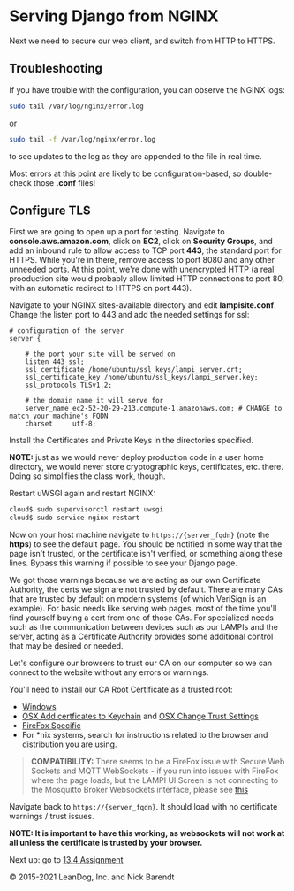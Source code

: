 # Serving Django from NGINX

Next we need to secure our web client, and switch from HTTP to HTTPS.

## Troubleshooting

If you have trouble with the configuration, you can observe the NGINX logs:

```bash
sudo tail /var/log/nginx/error.log
```

or

```bash
sudo tail -f /var/log/nginx/error.log
```

to see updates to the log as they are appended to the file in real time.

Most errors at this point are likely to be configuration-based, so double-check those **.conf** files!

## Configure TLS

First we are going to open up a port for testing. Navigate to **console.aws.amazon.com**, click on **EC2**, click on **Security Groups**, and add an inbound rule to allow access to TCP port **443**, the standard port for HTTPS. While you're in there, remove access to port 8080 and any other unneeded ports. At this point, we're done with unencrypted HTTP (a real prooduction site would probably allow limited HTTP connections to port 80, with an automatic redirect to HTTPS on port 443).

Navigate to your NGINX sites-available directory and edit **lampisite.conf**. Change the listen port to 443 and add the needed settings for ssl:

```
# configuration of the server
server {

    # the port your site will be served on
    listen 443 ssl;
    ssl_certificate /home/ubuntu/ssl_keys/lampi_server.crt;
    ssl_certificate_key /home/ubuntu/ssl_keys/lampi_server.key;
    ssl_protocols TLSv1.2;

    # the domain name it will serve for
    server_name ec2-52-20-29-213.compute-1.amazonaws.com; # CHANGE to match your machine's FQDN
    charset     utf-8;
```

Install the Certificates and Private Keys in the directories specified.

**NOTE:** just as we would never deploy production code in a user home directory, we would never store cryptographic keys, certificates, etc. there.  Doing so simplifies the class work, though.

Restart uWSGI again and restart NGINX:

```bash
cloud$ sudo supervisorctl restart uwsgi
cloud$ sudo service nginx restart
```

Now on your host machine navigate to `https://{server_fqdn}` (note the **https**) to see the default page. You should be notified in some way that the page isn't trusted, or the certificate isn't verified, or something along these lines. Bypass this warning if possible to see your Django page.

We got those warnings because we are acting as our own Certificate Authority, the certs we sign are not trusted by default. There are many CAs that are trusted by default on modern systems (of which VeriSign is an example). For basic needs like serving web pages, most of the time you'll find yourself buying a cert from one of those CAs. For specialized needs such as the communication between devices such as our LAMPIs and the server, acting as a Certificate Authority provides some additional control that may be desired or needed.

Let's configure our browsers to trust our CA on our computer so we can connect to the website without any errors or warnings.
 
You'll need to install our CA Root Certificate as a trusted root:

- [Windows](http://www.thewindowsclub.com/manage-trusted-root-certificates-windows)
- [OSX Add certficates to Keychain](https://support.apple.com/kb/PH25443?locale=en_US&viewlocale=en_US) and [OSX Change Trust Settings](https://support.apple.com/guide/keychain-access/change-the-trust-settings-of-a-certificate-kyca11871/mac)
- [FireFox Specific](https://support.mozilla.org/en-US/kb/setting-certificate-authorities-firefox)
- For \*nix systems, search for instructions related to the browser and distribution you are using.

> **COMPATIBILITY:** There seems to be a FireFox issue with Secure Web Sockets and MQTT WebSockets - if you run into issues with FireFox where the page loads, but the LAMPI UI Screen is not connecting to the Mosquitto Broker Websockets interface, please see [this](https://support.mozilla.org/en-US/questions/1324001)

Navigate back to `https://{server_fqdn}`. It should load with no certificate warnings / trust issues. 

**NOTE: It is important to have this working, as websockets will not work at all unless the certificate is trusted by your browser.**

Next up: go to [13.4 Assignment](../13.4_Assignment/README.md)

&copy; 2015-2021 LeanDog, Inc. and Nick Barendt
